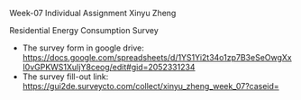 Week-07 Individual Assignment Xinyu Zheng

Residential Energy Consumption Survey
* The survey form in google drive: https://docs.google.com/spreadsheets/d/1YS1Yi2t34o1zp7B3eSeOwgXxI0vGPKWS1XuIjY8ceog/edit#gid=2052331234
* The survey fill-out link: https://gui2de.surveycto.com/collect/xinyu_zheng_week_07?caseid=

